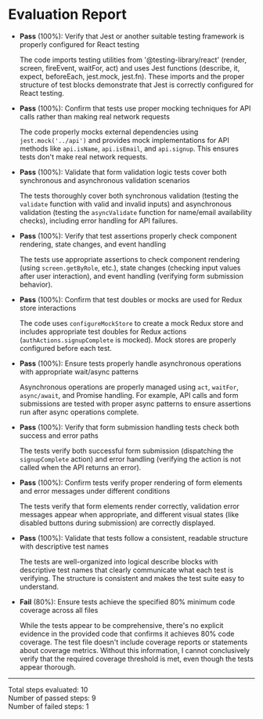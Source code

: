 # Evaluation Report

- **Pass** (100%): Verify that Jest or another suitable testing framework is properly configured for React testing

    The code imports testing utilities from '@testing-library/react' (render, screen, fireEvent, waitFor, act) and uses Jest functions (describe, it, expect, beforeEach, jest.mock, jest.fn). These imports and the proper structure of test blocks demonstrate that Jest is correctly configured for React testing.

- **Pass** (100%): Confirm that tests use proper mocking techniques for API calls rather than making real network requests

    The code properly mocks external dependencies using `jest.mock('../api')` and provides mock implementations for API methods like `api.isName`, `api.isEmail`, and `api.signup`. This ensures tests don't make real network requests.

- **Pass** (100%): Validate that form validation logic tests cover both synchronous and asynchronous validation scenarios

    The tests thoroughly cover both synchronous validation (testing the `validate` function with valid and invalid inputs) and asynchronous validation (testing the `asyncValidate` function for name/email availability checks), including error handling for API failures.

- **Pass** (100%): Verify that test assertions properly check component rendering, state changes, and event handling

    The tests use appropriate assertions to check component rendering (using `screen.getByRole`, etc.), state changes (checking input values after user interaction), and event handling (verifying form submission behavior).

- **Pass** (100%): Confirm that test doubles or mocks are used for Redux store interactions

    The code uses `configureMockStore` to create a mock Redux store and includes appropriate test doubles for Redux actions (`authActions.signupComplete` is mocked). Mock stores are properly configured before each test.

- **Pass** (100%): Ensure tests properly handle asynchronous operations with appropriate wait/async patterns

    Asynchronous operations are properly managed using `act`, `waitFor`, `async/await`, and Promise handling. For example, API calls and form submissions are tested with proper async patterns to ensure assertions run after async operations complete.

- **Pass** (100%): Verify that form submission handling tests check both success and error paths

    The tests verify both successful form submission (dispatching the `signupComplete` action) and error handling (verifying the action is not called when the API returns an error).

- **Pass** (100%): Confirm tests verify proper rendering of form elements and error messages under different conditions

    The tests verify that form elements render correctly, validation error messages appear when appropriate, and different visual states (like disabled buttons during submission) are correctly displayed.

- **Pass** (100%): Validate that tests follow a consistent, readable structure with descriptive test names

    The tests are well-organized into logical describe blocks with descriptive test names that clearly communicate what each test is verifying. The structure is consistent and makes the test suite easy to understand.

- **Fail** (80%): Ensure tests achieve the specified 80% minimum code coverage across all files

    While the tests appear to be comprehensive, there's no explicit evidence in the provided code that confirms it achieves 80% code coverage. The test file doesn't include coverage reports or statements about coverage metrics. Without this information, I cannot conclusively verify that the required coverage threshold is met, even though the tests appear thorough.

---

Total steps evaluated: 10  
Number of passed steps: 9  
Number of failed steps: 1